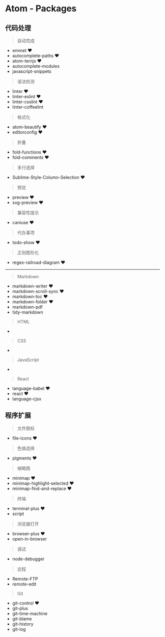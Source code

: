 # Atom - Packages

## 代码处理

> 自动完成

* emmet ♥
* autocomplete-paths ♥
* atom-ternjs ♥
* autocomplete-modules
* javascript-snippets

> 语法检测

* linter ♥
* linter-eslint ♥
* linter-csslint ♥
* linter-coffeelint

> 格式化

* atom-beautify ♥
* editorconfig ♥

> 折叠

* fold-functions ♥
* fold-comments ♥

> 多行选择

* Sublime-Style-Column-Selection ♥

> 预览

* preview ♥
* svg-preview ♥

> 兼容性提示

* caniuse ♥

> 代办事项

* todo-show ♥

> 正则图形化

* regex-railroad-diagram ♥

---

> Markdown

* markdown-writer ♥
* markdown-scroll-sync ♥
* markdown-toc ♥
* markdown-folder ♥
* markdown-pdf
* tidy-markdown

> HTML

*

> CSS

*

> JavaScript

*

> React

* language-babel ♥
* react ♥
* language-cjsx

## 程序扩展

> 文件图标

* file-icons ♥

> 色值选择

* pigments ♥

> 缩略图

* minimap ♥
* minimap-highlight-selected ♥
* minimap-find-and-replace ♥

> 终端

* terminal-plus ♥
* script

> 浏览器打开

* browser-plus ♥
* open-in-browser

> 调试

* node-debugger

> 远程

* Remote-FTP
* remote-edit

> Git

* git-control ♥
* git-plus
* git-time-machine
* git-blame
* git-history
* git-log
